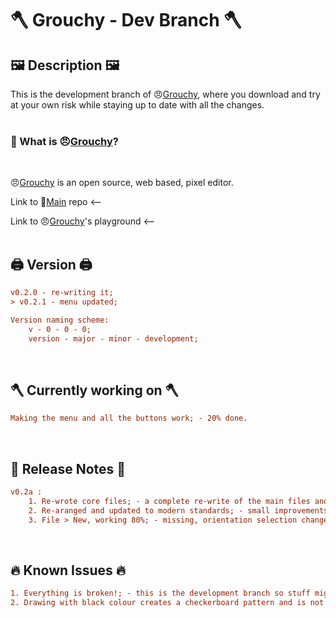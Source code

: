 # **🪓 Grouchy - Dev Branch 🪓**

## 🖼️ Description 🖼️

This is the development branch of 😠[Grouchy](https://ionutrogojan.github.io/grouchy/), where you download and try at your own risk while staying up to date with all the changes.
<br>
<br>

### **🤔 What is 😠[Grouchy](https://ionutrogojan.github.io/grouchy/)?**
<br>

😠[Grouchy](https://ionutrogojan.github.io/grouchy/) is an open source, web based, pixel editor.

Link to 📇[Main]() repo <--

Link to 😠[Grouchy](https://ionutrogojan.github.io/grouchy/)'s playground <--
<br>
<br>

## 🖨️ Version 🖨️
```ini
v0.2.0 - re-writing it;
> v0.2.1 - menu updated;

Version naming scheme:
    v - 0 - 0 - 0;
    version - major - minor - development;
```
<br>

## 🪓 Currently working on 🪓
```ini
Making the menu and all the buttons work; - 20% done.
```
<br>

## 📝 Release Notes 📝
```ini
v0.2a :
    1. Re-wrote core files; - a complete re-write of the main files and system is taking place.
    2. Re-aranged and updated to modern standards; - small improvements.
    3. File > New, working 80%; - missing, orientation selection changes size input order.
```
<br>

## 🔥 Known Issues 🔥
```ini
1. Everything is broken!; - this is the development branch so stuff might not work.
2. Drawing with black colour creates a checkerboard pattern and is not actually black; - to be investigated.
```
